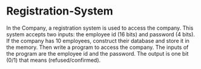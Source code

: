 # Registration-System
In the Company, a registration system is used to access the company.
This system accepts two inputs: the employee id (16 bits) and  password (4 bits).
If the company has 10 employees, construct their database and store it in the memory.
Then write a program to access the company. 
The inputs of the program are the employee id and the password. 
The output is one bit (0/1) that means (refused/confirmed).
